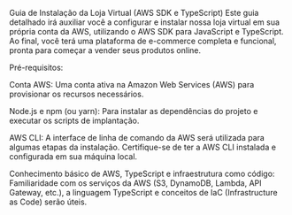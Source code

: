 Guia de Instalação da Loja Virtual (AWS SDK e TypeScript)
Este guia detalhado irá auxiliar você a configurar e instalar nossa loja virtual em sua própria conta da AWS, utilizando o AWS SDK para JavaScript e TypeScript. Ao final, você terá uma plataforma de e-commerce completa e funcional, pronta para começar a vender seus produtos online.

Pré-requisitos:

Conta AWS: Uma conta ativa na Amazon Web Services (AWS) para provisionar os recursos necessários.

Node.js e npm (ou yarn): Para instalar as dependências do projeto e executar os scripts de implantação.

AWS CLI: A interface de linha de comando da AWS será utilizada para algumas etapas da instalação. Certifique-se de ter a AWS CLI instalada e configurada em sua máquina local.

Conhecimento básico de AWS, TypeScript e infraestrutura como código: Familiaridade com os serviços da AWS (S3, DynamoDB, Lambda, API Gateway, etc.), a linguagem TypeScript e conceitos de IaC (Infrastructure as Code) serão úteis.